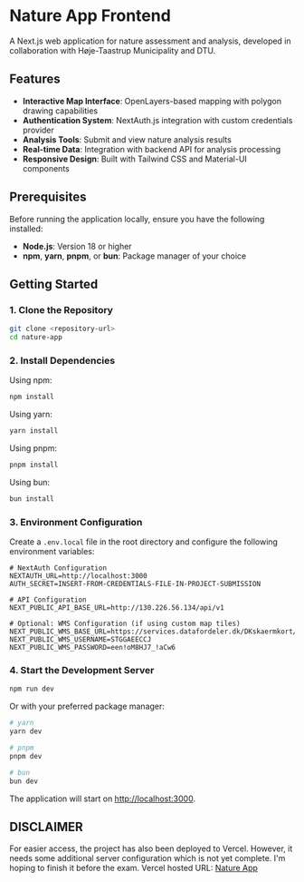 # Nature App Frontend

A Next.js web application for nature assessment and analysis, developed in collaboration with Høje-Taastrup Municipality and DTU.

## Features

- **Interactive Map Interface**: OpenLayers-based mapping with polygon drawing capabilities
- **Authentication System**: NextAuth.js integration with custom credentials provider
- **Analysis Tools**: Submit and view nature analysis results
- **Real-time Data**: Integration with backend API for analysis processing
- **Responsive Design**: Built with Tailwind CSS and Material-UI components

## Prerequisites

Before running the application locally, ensure you have the following installed:

- **Node.js**: Version 18 or higher
- **npm**, **yarn**, **pnpm**, or **bun**: Package manager of your choice

## Getting Started

### 1. Clone the Repository

```bash
git clone <repository-url>
cd nature-app
```

### 2. Install Dependencies

Using npm:
```bash
npm install
```

Using yarn:
```bash
yarn install
```

Using pnpm:
```bash
pnpm install
```

Using bun:
```bash
bun install
```

### 3. Environment Configuration

Create a `.env.local` file in the root directory and configure the following environment variables:

```env
# NextAuth Configuration
NEXTAUTH_URL=http://localhost:3000
AUTH_SECRET=INSERT-FROM-CREDENTIALS-FILE-IN-PROJECT-SUBMISSION

# API Configuration
NEXT_PUBLIC_API_BASE_URL=http://130.226.56.134/api/v1

# Optional: WMS Configuration (if using custom map tiles)
NEXT_PUBLIC_WMS_BASE_URL=https://services.datafordeler.dk/DKskaermkort/topo_skaermkort_daempet/1.0.0/Wmts
NEXT_PUBLIC_WMS_USERNAME=STGGAEECCJ
NEXT_PUBLIC_WMS_PASSWORD=een!oM8HJ7_!aCw6
```

### 4. Start the Development Server

```bash
npm run dev
```

Or with your preferred package manager:
```bash
# yarn
yarn dev

# pnpm
pnpm dev

# bun
bun dev
```

The application will start on [http://localhost:3000](http://localhost:3000).

## DISCLAIMER ##
For easier access, the project has also been deployed to Vercel. However, it needs some additional server configuration which is not yet complete. I'm hoping to finish it before the exam.
Vercel hosted URL: [Nature App](https://nature-app-ten.vercel.app/)
